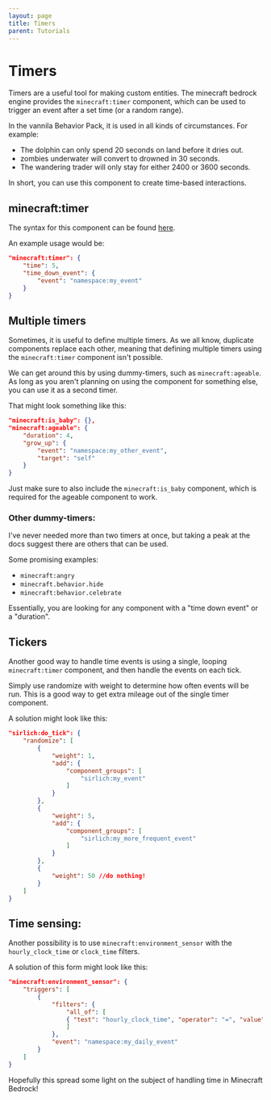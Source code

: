 ```yaml
---
layout: page
title: Timers
parent: Tutorials
---
```


# Timers

Timers are a useful tool for making custom entities. The minecraft bedrock engine provides the `minecraft:timer` component, which can be used to trigger an event after a set time (or a random range).

In the vannila Behavior Pack, it is used in all kinds of circumstances. For example: 
 - The dolphin can only spend 20 seconds on land before it dries out.
 - zombies underwater will convert to drowned in 30 seconds.
 - The wandering trader will only stay for either 2400 or 3600 seconds. 

In short, you can use this component to create time-based interactions.

## minecraft:timer

The syntax for this component can be found [here](https://bedrock.dev/1.14.0.0/1.14.0.6/Entities#timer).

An example usage would be:

```JSON
"minecraft:timer": {
    "time": 5,
    "time_down_event": {
        "event": "namespace:my_event"
    }
}
```

## Multiple timers

Sometimes, it is useful to define multiple timers. As we all know, duplicate components replace each other, meaning that defining multiple timers using the `minecraft:timer` component isn't possible.

We can get around this by using dummy-timers, such as `minecraft:ageable`. As long as you aren't planning on using the component for something else, you can use it as a second timer.

That might look something like this:

```JSON
"minecraft:is_baby": {},
"minecraft:ageable": {
    "duration": 4,
    "grow_up": {
        "event": "namespace:my_other_event",
        "target": "self"
    }
}
```
Just make sure to also include the `minecraft:is_baby` component, which is required for the ageable component to work.

### Other dummy-timers:
I've never needed more than two timers at once, but taking a peak at the docs suggest there are others that can be used.

Some promising examples:
- `minecraft:angry`
- `minecraft.behavior.hide`
- `minecraft:behavior.celebrate`

Essentially, you are looking for any component with a "time down event" or a "duration".

## Tickers

Another good way to handle time events is using a single, looping `minecraft:timer` component, and then handle the events on each tick. 

Simply use randomize with weight to determine how often events will be run. This is a good way to get extra mileage out of the single timer component. 

A solution might look like this:

```JSON
"sirlich:do_tick": {
    "randomize": [
        {
            "weight": 1,
            "add": {
                "component_groups": [
                    "sirlich:my_event"
                ]
            }
        },
        {
            "weight": 5,
            "add": {
                "component_groups": [
                    "sirlich:my_more_frequent_event"
                ]
            }
        },
        {
            "weight": 50 //do nothing!
        }
    ]
}
```

## Time sensing:

Another possibility is to use `minecraft:environment_sensor` with the `hourly_clock_time` or `clock_time` filters.

A solution of this form might look like this:
```JSON
"minecraft:environment_sensor": {
    "triggers": [
        {
            "filters": {
                "all_of": [
                { "test": "hourly_clock_time", "operator": "=", "value": 800 }
                ]
            },
            "event": "namespace:my_daily_event"
        }
    ]
}
```

Hopefully this spread some light on the subject of handling time in Minecraft Bedrock!